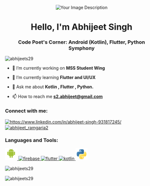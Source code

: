 <p align="center">
    <img src="https://e0.pxfuel.com/wallpapers/398/350/desktop-wallpaper-nillia-webdesign-web-development-management.jpg"
        width="700" height="300" alt="Your Image Description" />
</p>
<h1 align="center">Hello, I'm Abhijeet Singh</h1>
<h3 align="center">Code Poet's Corner: Android (Kotlin), Flutter, Python Symphony</h3>
<p align="left"> <img src="https://komarev.com/ghpvc/?username=abhijeets29&label=Profile%20views&color=0e75b6&style=flat" alt="abhijeets29" /> </p>


- 🔭 I’m currently working on **MSS Student Wing**

- 🌱 I’m currently learning **Flutter and UI/UX**

- 💬 Ask me about **Kotlin , Flutter , Python.**

- 📫 How to reach me **s2.abhijeet@gmail.com**

<h3 align="left">Connect with me:</h3>
<p align="left">
<a href="https://linkedin.com/in/https://www.linkedin.com/in/abhijeet-singh-931817245/" target="blank"><img align="center" src="https://raw.githubusercontent.com/rahuldkjain/github-profile-readme-generator/master/src/images/icons/Social/linked-in-alt.svg" alt="https://www.linkedin.com/in/abhijeet-singh-931817245/" height="30" width="40" /></a>
<a href="https://instagram.com/abhijeet_ramgaria2" target="blank"><img align="center" src="https://raw.githubusercontent.com/rahuldkjain/github-profile-readme-generator/master/src/images/icons/Social/instagram.svg" alt="abhijeet_ramgaria2" height="30" width="40" /></a>
</p>

<h3 align="left">Languages and Tools:</h3>
<p align="left"> <a href="https://developer.android.com" target="_blank" rel="noreferrer"> <img src="https://raw.githubusercontent.com/devicons/devicon/master/icons/android/android-original-wordmark.svg" alt="android" width="40" height="40"/> </a> <a href="https://firebase.google.com/" target="_blank" rel="noreferrer"> <img src="https://www.vectorlogo.zone/logos/firebase/firebase-icon.svg" alt="firebase" width="40" height="40"/> </a> <a href="https://flutter.dev" target="_blank" rel="noreferrer"> <img src="https://www.vectorlogo.zone/logos/flutterio/flutterio-icon.svg" alt="flutter" width="40" height="40"/> </a> <a href="https://kotlinlang.org" target="_blank" rel="noreferrer"> <img src="https://www.vectorlogo.zone/logos/kotlinlang/kotlinlang-icon.svg" alt="kotlin" width="40" height="40"/> </a> <a href="https://www.python.org" target="_blank" rel="noreferrer"> <img src="https://raw.githubusercontent.com/devicons/devicon/master/icons/python/python-original.svg" alt="python" width="40" height="40"/> </a> </p>

<p><img align="center" src="https://github-readme-stats.vercel.app/api/top-langs?username=abhijeets29&show_icons=true&locale=en&layout=compact" alt="abhijeets29" /></p>

<p><img align="center" src="https://github-readme-streak-stats.herokuapp.com/?user=abhijeets29&" alt="abhijeets29" /></p>

